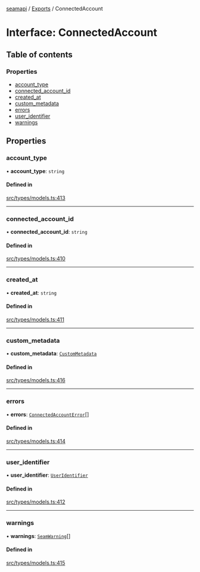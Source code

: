 [seamapi](../README.md) / [Exports](../modules.md) / ConnectedAccount

# Interface: ConnectedAccount

## Table of contents

### Properties

- [account\_type](ConnectedAccount.md#account_type)
- [connected\_account\_id](ConnectedAccount.md#connected_account_id)
- [created\_at](ConnectedAccount.md#created_at)
- [custom\_metadata](ConnectedAccount.md#custom_metadata)
- [errors](ConnectedAccount.md#errors)
- [user\_identifier](ConnectedAccount.md#user_identifier)
- [warnings](ConnectedAccount.md#warnings)

## Properties

### account\_type

• **account\_type**: `string`

#### Defined in

[src/types/models.ts:413](https://github.com/seamapi/javascript/blob/main/src/types/models.ts#L413)

___

### connected\_account\_id

• **connected\_account\_id**: `string`

#### Defined in

[src/types/models.ts:410](https://github.com/seamapi/javascript/blob/main/src/types/models.ts#L410)

___

### created\_at

• **created\_at**: `string`

#### Defined in

[src/types/models.ts:411](https://github.com/seamapi/javascript/blob/main/src/types/models.ts#L411)

___

### custom\_metadata

• **custom\_metadata**: [`CustomMetadata`](../modules.md#custommetadata)

#### Defined in

[src/types/models.ts:416](https://github.com/seamapi/javascript/blob/main/src/types/models.ts#L416)

___

### errors

• **errors**: [`ConnectedAccountError`](ConnectedAccountError.md)[]

#### Defined in

[src/types/models.ts:414](https://github.com/seamapi/javascript/blob/main/src/types/models.ts#L414)

___

### user\_identifier

• **user\_identifier**: [`UserIdentifier`](UserIdentifier.md)

#### Defined in

[src/types/models.ts:412](https://github.com/seamapi/javascript/blob/main/src/types/models.ts#L412)

___

### warnings

• **warnings**: [`SeamWarning`](SeamWarning.md)[]

#### Defined in

[src/types/models.ts:415](https://github.com/seamapi/javascript/blob/main/src/types/models.ts#L415)
